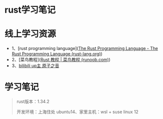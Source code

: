 # rust学习笔记

# 线上学习资源

+ 1、[rust programming language]([The Rust Programming Language - The Rust Programming Language (rust-lang.org)](https://doc.rust-lang.org/book/title-page.html))
+ 2、[菜鸟教程]([Rust 教程 | 菜鸟教程 (runoob.com)](https://www.runoob.com/rust/rust-tutorial.html))
+ 3、[bilibili up主 原子之音 ]([原子之音的个人空间_哔哩哔哩_Bilibili](https://space.bilibili.com/437860379?from=search&seid=13127131681258617937))



# 学习笔记



> rust版本：1.34.2
>
> 开发环境：上海住处 ubuntu14、家里主机：wsl + suse linux 12 

